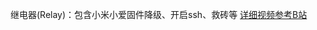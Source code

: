 继电器(Relay)：包含小米小爱固件降级、开启ssh、救砖等 [详细视频参考B站](https://www.bilibili.com/video/av801422151/?vd_source=dc9bb3be3c980b9d0bdcb1debd03e6af)
